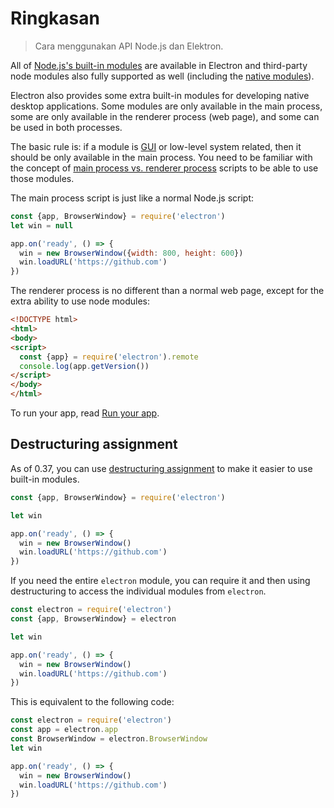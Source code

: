 # Ringkasan

> Cara menggunakan API Node.js dan Elektron.

All of [Node.js's built-in modules](https://nodejs.org/api/) are available in Electron and third-party node modules also fully supported as well (including the [native modules](../tutorial/using-native-node-modules.md)).

Electron also provides some extra built-in modules for developing native desktop applications. Some modules are only available in the main process, some are only available in the renderer process (web page), and some can be used in both processes.

The basic rule is: if a module is [GUI](https://en.wikipedia.org/wiki/Graphical_user_interface) or low-level system related, then it should be only available in the main process. You need to be familiar with the concept of [main process vs. renderer process](../tutorial/quick-start.md#main-process) scripts to be able to use those modules.

The main process script is just like a normal Node.js script:

```javascript
const {app, BrowserWindow} = require('electron')
let win = null

app.on('ready', () => {
  win = new BrowserWindow({width: 800, height: 600})
  win.loadURL('https://github.com')
})
```

The renderer process is no different than a normal web page, except for the extra ability to use node modules:

```html
<!DOCTYPE html>
<html>
<body>
<script>
  const {app} = require('electron').remote
  console.log(app.getVersion())
</script>
</body>
</html>
```

To run your app, read [Run your app](../tutorial/quick-start.md#run-your-app).

## Destructuring assignment

As of 0.37, you can use [destructuring assignment](https://developer.mozilla.org/en-US/docs/Web/JavaScript/Reference/Operators/Destructuring_assignment) to make it easier to use built-in modules.

```javascript
const {app, BrowserWindow} = require('electron')

let win

app.on('ready', () => {
  win = new BrowserWindow()
  win.loadURL('https://github.com')
})
```

If you need the entire `electron` module, you can require it and then using destructuring to access the individual modules from `electron`.

```javascript
const electron = require('electron')
const {app, BrowserWindow} = electron

let win

app.on('ready', () => {
  win = new BrowserWindow()
  win.loadURL('https://github.com')
})
```

This is equivalent to the following code:

```javascript
const electron = require('electron')
const app = electron.app
const BrowserWindow = electron.BrowserWindow
let win

app.on('ready', () => {
  win = new BrowserWindow()
  win.loadURL('https://github.com')
})
```